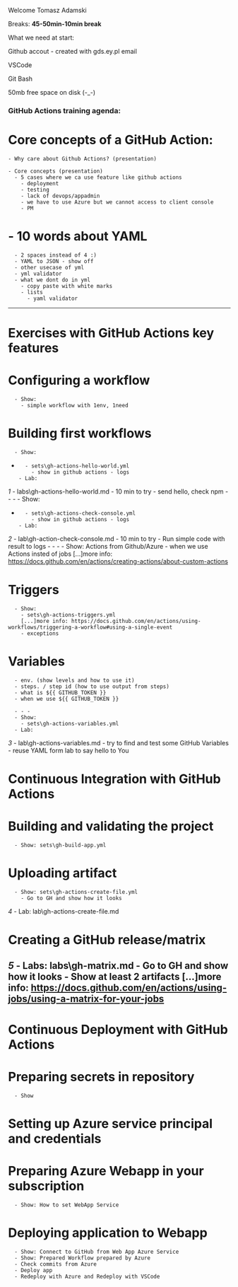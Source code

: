Welcome
Tomasz Adamski

Breaks:
**45-50min-10min break**

What we need at start:

Github accout - created with gds.ey.pl email

VSCode

Git Bash

50mb free space on disk (-_-)


### GitHub Actions training agenda:
# Core concepts of a GitHub Action:
    - Why care about Github Actions? (presentation)
      
    - Core concepts (presentation)
      - 5 cases where we ca use feature like github actions
        - deployment
        - testing
        - lack of devops/appadmin
        - we have to use Azure but we cannot access to client console
        - PM
    
#   - 10 words about YAML
      - 2 spaces instead of 4 :)
      - YAML to JSON - show off
      - other usecase of yml
      - yml validator
      - what we dont do in yml
        - copy paste with white marks
        - lists
          - yaml validator 
--- 
# Exercises with  GitHub Actions key features
#   Configuring a workflow
      - Show: 
        - simple workflow with 1env, 1need

#   Building first workflows
      - Show: 
*       - sets\gh-actions-hello-world.yml
          - show in github actions - logs
      - Lab: 
*1*       - labs\gh-actions-hello-world.md
          - 10 min to try
          - send hello, check npm
      - - -
      - Show: 
*       - sets\gh-actions-check-console.yml
          - show in github actions - logs
      - Lab: 
*2*       - lab\gh-action-check-console.md
          - 10 min to try
          - Run simple code with result to logs
      - - -
      - Show: Actions from Github/Azure
        - when we use Actions insted of jobs
        [...]more info: https://docs.github.com/en/actions/creating-actions/about-custom-actions

#   Triggers
      - Show: 
        - sets\gh-actions-triggers.yml
        [...]more info: https://docs.github.com/en/actions/using-workflows/triggering-a-workflow#using-a-single-event
        - exceptions

#   Variables
      - env. (show levels and how to use it)
      - steps. / step id (how to use output from steps)
      - what is ${{ GITHUB_TOKEN }}
      - when we use ${{ GITHUB_TOKEN }}
      
      - - -
      - Show: 
        - sets\gh-actions-variables.yml
      - Lab: 
*3*     - lab\gh-actions-variables.md
        - try to find and test some GitHub Variables 
        - reuse YAML form lab to say hello to You

#   Continuous Integration with GitHub Actions
#   Building and validating the project
      - Show: sets\gh-build-app.yml

#   Uploading artifact
      - Show: sets\gh-actions-create-file.yml
        - Go to GH and show how it looks
*4*     - Lab: lab\gh-actions-create-file.md

#   Creating a GitHub release/matrix
*5*     - Labs: labs\gh-matrix.md
        - Go to GH and show how it looks
        - Show at least 2 artifacts
      [...]more info: https://docs.github.com/en/actions/using-jobs/using-a-matrix-for-your-jobs
---
#   Continuous Deployment with GitHub Actions
#     Preparing secrets in repository
      - Show
#     Setting up Azure service principal and credentials

#     Preparing Azure Webapp in your subscription
      - Show: How to set WebApp Service

#     Deploying application to Webapp
      - Show: Connect to GitHub from Web App Azure Service
      - Show: Prepared Workflow prepared by Azure
      - Check commits from Azure
      - Deploy app
      - Redeploy with Azure and Redeploy with VSCode
